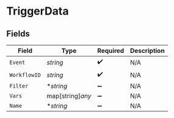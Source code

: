 # TriggerData


## Fields

| Field              | Type               | Required           | Description        |
| ------------------ | ------------------ | ------------------ | ------------------ |
| `Event`            | *string*           | :heavy_check_mark: | N/A                |
| `WorkflowID`       | *string*           | :heavy_check_mark: | N/A                |
| `Filter`           | **string*          | :heavy_minus_sign: | N/A                |
| `Vars`             | map[string]*any*   | :heavy_minus_sign: | N/A                |
| `Name`             | **string*          | :heavy_minus_sign: | N/A                |
